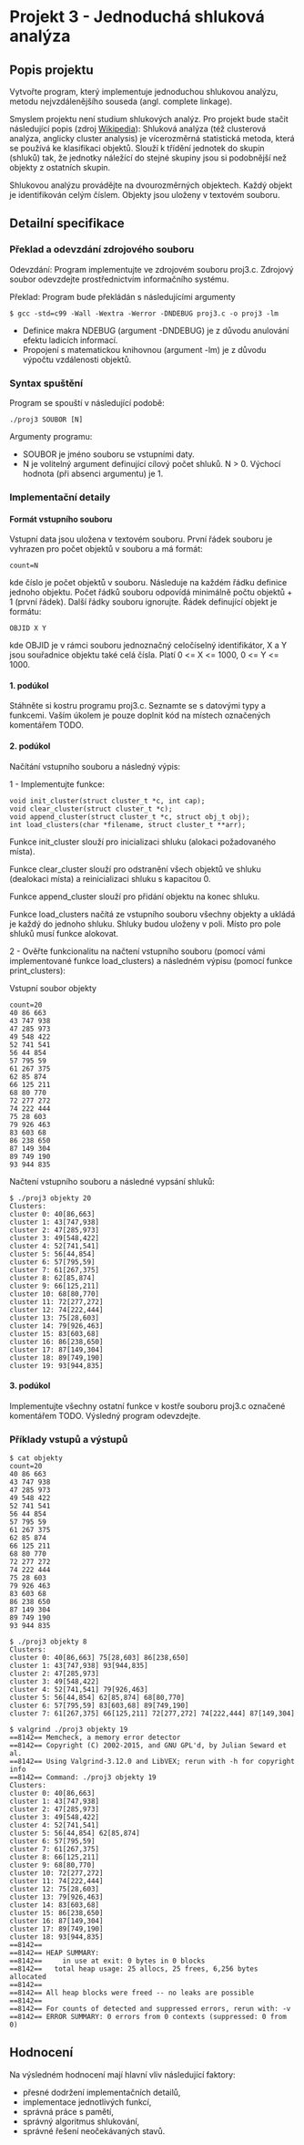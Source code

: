 # Projekt 3 - Jednoduchá shluková analýza

## Popis projektu
Vytvořte program, který implementuje jednoduchou shlukovou analýzu, metodu nejvzdálenějšího souseda (angl. complete linkage).

Smyslem projektu není studium shlukových analýz. Pro projekt bude stačit následující popis 
(zdroj [Wikipedia](https://cs.wikipedia.org/wiki/Shlukov%C3%A1_anal%C3%BDza)): Shluková analýza (též clusterová analýza, 
anglicky cluster analysis) je vícerozměrná statistická metoda, která se používá ke klasifikaci objektů. Slouží k třídění 
jednotek do skupin (shluků) tak, že jednotky náležící do stejné skupiny jsou si podobnější než objekty z ostatních skupin.

Shlukovou analýzu provádějte na dvourozměrných objektech. Každý objekt je identifikován celým číslem. Objekty jsou uloženy 
v textovém souboru.

## Detailní specifikace
### Překlad a odevzdání zdrojového souboru

Odevzdání: Program implementujte ve zdrojovém souboru proj3.c. Zdrojový soubor odevzdejte prostřednictvím informačního systému.

Překlad: Program bude překládán s následujícími argumenty
```
$ gcc -std=c99 -Wall -Wextra -Werror -DNDEBUG proj3.c -o proj3 -lm
```
- Definice makra NDEBUG (argument -DNDEBUG) je z důvodu anulování efektu ladicích informací.
- Propojení s matematickou knihovnou (argument -lm) je z důvodu výpočtu vzdálenosti objektů.

### Syntax spuštění
Program se spouští v následující podobě:

`./proj3 SOUBOR [N]`

Argumenty programu:
- SOUBOR je jméno souboru se vstupními daty.
- N je volitelný argument definující cílový počet shluků. N > 0. Výchocí hodnota (při absenci argumentu) je 1.

### Implementační detaily
#### Formát vstupního souboru

Vstupní data jsou uložena v textovém souboru. První řádek souboru je vyhrazen pro počet objektů v souboru a má formát:

`count=N`

kde číslo je počet objektů v souboru. Následuje na každém řádku definice jednoho objektu. Počet řádků souboru odpovídá 
minimálně počtu objektů + 1 (první řádek). Další řádky souboru ignorujte. Řádek definující objekt je formátu:

`OBJID X Y`

kde OBJID je v rámci souboru jednoznačný celočíselný identifikátor, X a Y jsou souřadnice objektu také celá čísla. 
Platí 0 <= X <= 1000, 0 <= Y <= 1000.

#### 1. podúkol
Stáhněte si kostru programu proj3.c. Seznamte se s datovými typy a funkcemi. Vaším úkolem je pouze doplnit kód na místech 
označených komentářem TODO.

#### 2. podúkol
Načítání vstupního souboru a následný výpis:

1 - Implementujte funkce:
```
void init_cluster(struct cluster_t *c, int cap);
void clear_cluster(struct cluster_t *c);
void append_cluster(struct cluster_t *c, struct obj_t obj);
int load_clusters(char *filename, struct cluster_t **arr);
```
Funkce init_cluster slouží pro inicializaci shluku (alokaci požadovaného místa).

Funkce clear_cluster slouží pro odstranění všech objektů ve shluku (dealokaci místa) a reinicializaci shluku s kapacitou 0.

Funkce append_cluster slouží pro přidání objektu na konec shluku.

Funkce load_clusters načítá ze vstupního souboru všechny objekty a ukládá je každý do jednoho shluku. Shluky budou uloženy 
v poli. Místo pro pole shluků musí funkce alokovat.

2 - Ověřte funkcionalitu na načtení vstupního souboru (pomocí vámi implementované funkce load_clusters) a následném výpisu 
(pomocí funkce print_clusters):

Vstupní soubor objekty
```
count=20
40 86 663
43 747 938
47 285 973
49 548 422
52 741 541
56 44 854
57 795 59
61 267 375
62 85 874
66 125 211
68 80 770
72 277 272
74 222 444
75 28 603
79 926 463
83 603 68
86 238 650
87 149 304
89 749 190
93 944 835
```
Načtení vstupního souboru a následné vypsání shluků:
```
$ ./proj3 objekty 20
Clusters:
cluster 0: 40[86,663]
cluster 1: 43[747,938]
cluster 2: 47[285,973]
cluster 3: 49[548,422]
cluster 4: 52[741,541]
cluster 5: 56[44,854]
cluster 6: 57[795,59]
cluster 7: 61[267,375]
cluster 8: 62[85,874]
cluster 9: 66[125,211]
cluster 10: 68[80,770]
cluster 11: 72[277,272]
cluster 12: 74[222,444]
cluster 13: 75[28,603]
cluster 14: 79[926,463]
cluster 15: 83[603,68]
cluster 16: 86[238,650]
cluster 17: 87[149,304]
cluster 18: 89[749,190]
cluster 19: 93[944,835]
```

#### 3. podúkol
Implementujte všechny ostatní funkce v kostře souboru proj3.c označené komentářem TODO. Výsledný program odevzdejte.

### Příklady vstupů a výstupů
```
$ cat objekty
count=20
40 86 663
43 747 938
47 285 973
49 548 422
52 741 541
56 44 854
57 795 59
61 267 375
62 85 874
66 125 211
68 80 770
72 277 272
74 222 444
75 28 603
79 926 463
83 603 68
86 238 650
87 149 304
89 749 190
93 944 835
```
```
$ ./proj3 objekty 8
Clusters:
cluster 0: 40[86,663] 75[28,603] 86[238,650]
cluster 1: 43[747,938] 93[944,835]
cluster 2: 47[285,973]
cluster 3: 49[548,422]
cluster 4: 52[741,541] 79[926,463]
cluster 5: 56[44,854] 62[85,874] 68[80,770]
cluster 6: 57[795,59] 83[603,68] 89[749,190]
cluster 7: 61[267,375] 66[125,211] 72[277,272] 74[222,444] 87[149,304]
```
```
$ valgrind ./proj3 objekty 19
==8142== Memcheck, a memory error detector
==8142== Copyright (C) 2002-2015, and GNU GPL'd, by Julian Seward et al.
==8142== Using Valgrind-3.12.0 and LibVEX; rerun with -h for copyright info
==8142== Command: ./proj3 objekty 19
Clusters:
cluster 0: 40[86,663]
cluster 1: 43[747,938]
cluster 2: 47[285,973]
cluster 3: 49[548,422]
cluster 4: 52[741,541]
cluster 5: 56[44,854] 62[85,874]
cluster 6: 57[795,59]
cluster 7: 61[267,375]
cluster 8: 66[125,211]
cluster 9: 68[80,770]
cluster 10: 72[277,272]
cluster 11: 74[222,444]
cluster 12: 75[28,603]
cluster 13: 79[926,463]
cluster 14: 83[603,68]
cluster 15: 86[238,650]
cluster 16: 87[149,304]
cluster 17: 89[749,190]
cluster 18: 93[944,835]
==8142== 
==8142== HEAP SUMMARY:
==8142==     in use at exit: 0 bytes in 0 blocks
==8142==   total heap usage: 25 allocs, 25 frees, 6,256 bytes allocated
==8142== 
==8142== All heap blocks were freed -- no leaks are possible
==8142== 
==8142== For counts of detected and suppressed errors, rerun with: -v
==8142== ERROR SUMMARY: 0 errors from 0 contexts (suppressed: 0 from 0)
```

## Hodnocení
Na výsledném hodnocení mají hlavní vliv následující faktory:
- přesné dodržení implementačních detailů,
- implementace jednotlivých funkcí,
- správná práce s pamětí,
- správný algoritmus shlukování,
- správné řešení neočekávaných stavů.
